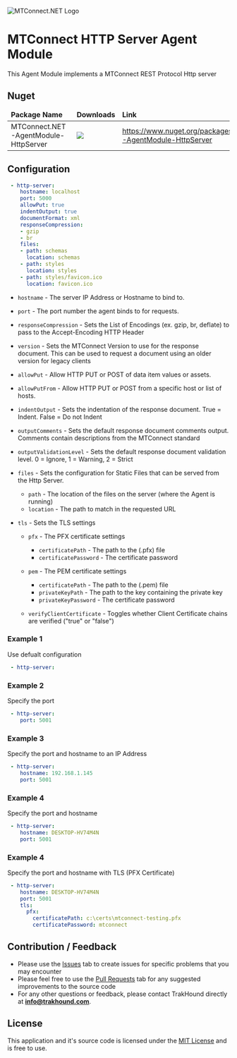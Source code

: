 ![MTConnect.NET Logo](https://raw.githubusercontent.com/TrakHound/MTConnect.NET/master/img/mtconnect-net-03-md.png) 

# MTConnect HTTP Server Agent Module
This Agent Module implements a MTConnect REST Protocol Http server

## Nuget
<table>
    <thead>
        <tr>
            <td style="font-weight: bold;">Package Name</td>
            <td style="font-weight: bold;">Downloads</td>
            <td style="font-weight: bold;">Link</td>
        </tr>
    </thead>
    <tbody>
        <tr>
            <td>MTConnect.NET-AgentModule-HttpServer</td>
            <td><img src="https://img.shields.io/nuget/dt/MTConnect.NET-AgentModule-HttpServer?style=for-the-badge&logo=nuget&label=%20&color=%23333"/></td>
            <td><a href="https://www.nuget.org/packages/MTConnect.NET-AgentModule-HttpServer">https://www.nuget.org/packages/MTConnect.NET-AgentModule-HttpServer</a></td>
        </tr>
    </tbody>
</table>

## Configuration
```yaml
 - http-server:
    hostname: localhost
    port: 5000
    allowPut: true
    indentOutput: true
    documentFormat: xml
    responseCompression:
    - gzip
    - br
    files:
    - path: schemas
      location: schemas
    - path: styles
      location: styles
    - path: styles/favicon.ico
      location: favicon.ico
```

* `hostname` - The server IP Address or Hostname to bind to.

* `port` - The port number the agent binds to for requests.

* `responseCompression` - Sets the List of Encodings (ex. gzip, br, deflate) to pass to the Accept-Encoding HTTP Header

* `version` - Sets the MTConnect Version to use for the response document. This can be used to request a document using an older version for legacy clients

* `allowPut` - Allow HTTP PUT or POST of data item values or assets.

* `allowPutFrom` - Allow HTTP PUT or POST from a specific host or list of hosts. 
* `indentOutput` - Sets the indentation of the response document. True = Indent. False = Do not Indent

* `outputComments` - Sets the default response document comments output. Comments contain descriptions from the MTConnect standard

* `outputValidationLevel` - Sets the default response document validation level. 0 = Ignore, 1 = Warning, 2 = Strict

* `files` - Sets the configuration for Static Files that can be served from the Http Server.
    * `path` - The location of the files on the server (where the Agent is running)
    * `location` - The path to match in the requested URL

* `tls` - Sets the TLS settings

    * `pfx` - The PFX certificate settings
        * `certificatePath` - The path to the (.pfx) file
        * `certificatePassword` - The certificate password

    * `pem` - The PEM certificate settings
        * `certificatePath` - The path to the (.pem) file
        * `privateKeyPath` - The path to the key containing the private key
        * `privateKeyPassword` - The certificate password

    * `verifyClientCertificate` - Toggles whether Client Certificate chains are verified ("true" or "false")

### Example 1
Use defualt configuration
```yaml
 - http-server:
```

### Example 2
Specify the port
```yaml
 - http-server:
    port: 5001
```

### Example 3
Specify the port and hostname to an IP Address
```yaml
 - http-server:
    hostname: 192.168.1.145
    port: 5001
```

### Example 4
Specify the port and hostname
```yaml
 - http-server:
    hostname: DESKTOP-HV74M4N
    port: 5001
```

### Example 4
Specify the port and hostname with TLS (PFX Certificate)
```yaml
 - http-server:
    hostname: DESKTOP-HV74M4N
    port: 5001
    tls:
      pfx:
        certificatePath: c:\certs\mtconnect-testing.pfx
        certificatePassword: mtconnect
```


## Contribution / Feedback
- Please use the [Issues](https://github.com/TrakHound/MTConnect.NET/issues) tab to create issues for specific problems that you may encounter 
- Please feel free to use the [Pull Requests](https://github.com/TrakHound/MTConnect.NET/pulls) tab for any suggested improvements to the source code
- For any other questions or feedback, please contact TrakHound directly at **info@trakhound.com**.

## License
This application and it's source code is licensed under the [MIT License](https://choosealicense.com/licenses/mit/) and is free to use.
